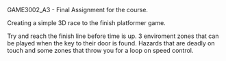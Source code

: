 GAME3002_A3 - Final Assignment for the course.

Creating a simple 3D race to the finish platformer game.

Try and reach the finish line before time is up.
3 enviroment zones that can be played when the key to their door is found.
Hazards that are deadly on touch and some zones that throw you for a loop on speed control.